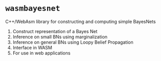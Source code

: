 # `wasmbayesnet`

C++/WebAsm library for constructing and computing simple BayesNets

1. Construct representation of a Bayes Net
2. Inference on small BNs using marginalization
3. Inference on general BNs using Loopy Belief Propagation
4. Interface in WASM
5. For use in web applications
